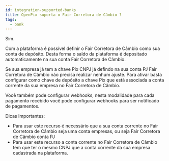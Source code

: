 ```yaml
---
id: integration-supported-banks
title: OpenPix suporta o Fair Corretora de Câmbio ?
tags:
  - bank
---
```


Sim.

Com a plataforma é possível definir o Fair Corretora de Câmbio como sua conta de depósito. Desta forma o saldo da plataforma é depositado automaticamente na sua conta Fair Corretora de Câmbio.

Se sua empresa já tem a chave Pix CNPJ já defindo na sua conta PJ Fair Corretora de Câmbio não precisa realizar nenhum ajuste. Para ativar basta configurar como chave de depósito a chave Pix que está associada a conta corrente da sua empresa no Fair Corretora de Câmbio.

Você também pode configurar webhooks, nesta modalidade para cada pagamento recebido você pode configurar webhooks para ser notificado de pagamentos.

Dicas Importantes:

- Para usar este recurso é necessário que a sua conta corrente no Fair Corretora de Câmbio seja uma conta empresas, ou seja Fair Corretora de Câmbio conta PJ
- Para usar este recurso a conta corrente no Fair Corretora de Câmbio tem que ter o mesmo CNPJ que a conta corrente da sua empresa cadastrada na plataforma.
